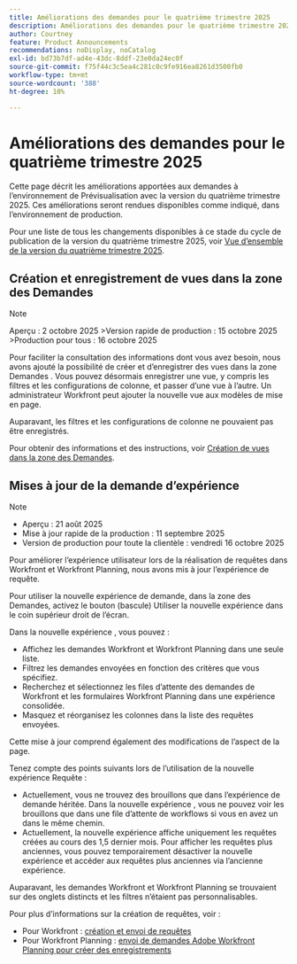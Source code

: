 ```yaml
---
title: Améliorations des demandes pour le quatrième trimestre 2025
description: Améliorations des demandes pour le quatrième trimestre 2025
author: Courtney
feature: Product Announcements
recommendations: noDisplay, noCatalog
exl-id: bd73b7df-ad4e-43dc-8ddf-23e0da24ec0f
source-git-commit: f75f44c3c5ea4c281c0c9fe916ea8261d3500fb0
workflow-type: tm+mt
source-wordcount: '388'
ht-degree: 10%

---
```


# Améliorations des demandes pour le quatrième trimestre 2025

Cette page décrit les améliorations apportées aux demandes à l’environnement de Prévisualisation avec la version du quatrième trimestre 2025. Ces améliorations seront rendues disponibles comme indiqué, dans l’environnement de production.

Pour une liste de tous les changements disponibles à ce stade du cycle de publication de la version du quatrième trimestre 2025, voir [Vue d’ensemble de la version du quatrième trimestre 2025](/help/quicksilver/product-announcements/product-releases/25-q4-release-activity/25-q4-release-overview.md).

## Création et enregistrement de vues dans la zone des Demandes

>[!NOTE]
>
>Aperçu : 2 octobre 2025
>&#x200B;>Version rapide de production : 15 octobre 2025
>&#x200B;>Production pour tous : 16 octobre 2025

Pour faciliter la consultation des informations dont vous avez besoin, nous avons ajouté la possibilité de créer et d’enregistrer des vues dans la zone Demandes . Vous pouvez désormais enregistrer une vue, y compris les filtres et les configurations de colonne, et passer d’une vue à l’autre. Un administrateur Workfront peut ajouter la nouvelle vue aux modèles de mise en page.

Auparavant, les filtres et les configurations de colonne ne pouvaient pas être enregistrés.

Pour obtenir des informations et des instructions, voir [Création de vues dans la zone des Demandes](/help/quicksilver/manage-work/requests/create-requests/create-views-for-requests-list.md).

<!--## New combined Status column in unified Request list 

>[!NOTE]
>
>* Preview: August 28, 2025
>* Production fast release: September 11, 2025
>* Production for all customers: October 16, 2025

To simplify the unified request experience, the Status column now displays both Request Status and Approval Status, whichever applies to a given request.

For more information on creating requests see:

* For Workfront: [Create and submit requests](/help/quicksilver/manage-work/requests/create-requests/create-submit-requests.md)
* For Workfront Planning: [Submit Adobe Workfront Planning requests to create records](/help/quicksilver/planning/requests/submit-requests.md)-->

## Mises à jour de la demande d’expérience

>[!NOTE]
>
>* Aperçu : 21 août 2025
>* Mise à jour rapide de la production : 11 septembre 2025
>* Version de production pour toute la clientèle : vendredi 16 octobre 2025

Pour améliorer l’expérience utilisateur lors de la réalisation de requêtes dans Workfront et Workfront Planning, nous avons mis à jour l’expérience de requête.

Pour utiliser la nouvelle expérience de demande, dans la zone des Demandes, activez le bouton (bascule) Utiliser la nouvelle expérience dans le coin supérieur droit de l’écran.

Dans la nouvelle expérience , vous pouvez :

* Affichez les demandes Workfront et Workfront Planning dans une seule liste.
* Filtrez les demandes envoyées en fonction des critères que vous spécifiez.
* Recherchez et sélectionnez les files d’attente des demandes de Workfront et les formulaires Workfront Planning dans une expérience consolidée.
* Masquez et réorganisez les colonnes dans la liste des requêtes envoyées.

Cette mise à jour comprend également des modifications de l’aspect de la page.

Tenez compte des points suivants lors de l’utilisation de la nouvelle expérience Requête :

* Actuellement, vous ne trouvez des brouillons que dans l’expérience de demande héritée. Dans la nouvelle expérience , vous ne pouvez voir les brouillons que dans une file d’attente de workflows si vous en avez un dans le même chemin.
* Actuellement, la nouvelle expérience affiche uniquement les requêtes créées au cours des 1,5 dernier mois. Pour afficher les requêtes plus anciennes, vous pouvez temporairement désactiver la nouvelle expérience et accéder aux requêtes plus anciennes via l’ancienne expérience.

Auparavant, les demandes Workfront et Workfront Planning se trouvaient sur des onglets distincts et les filtres n’étaient pas personnalisables.

Pour plus d’informations sur la création de requêtes, voir :

* Pour Workfront : [création et envoi de requêtes](/help/quicksilver/manage-work/requests/create-requests/create-submit-requests.md)
* Pour Workfront Planning : [envoi de demandes Adobe Workfront Planning pour créer des enregistrements](/help/quicksilver/planning/requests/submit-requests.md)
